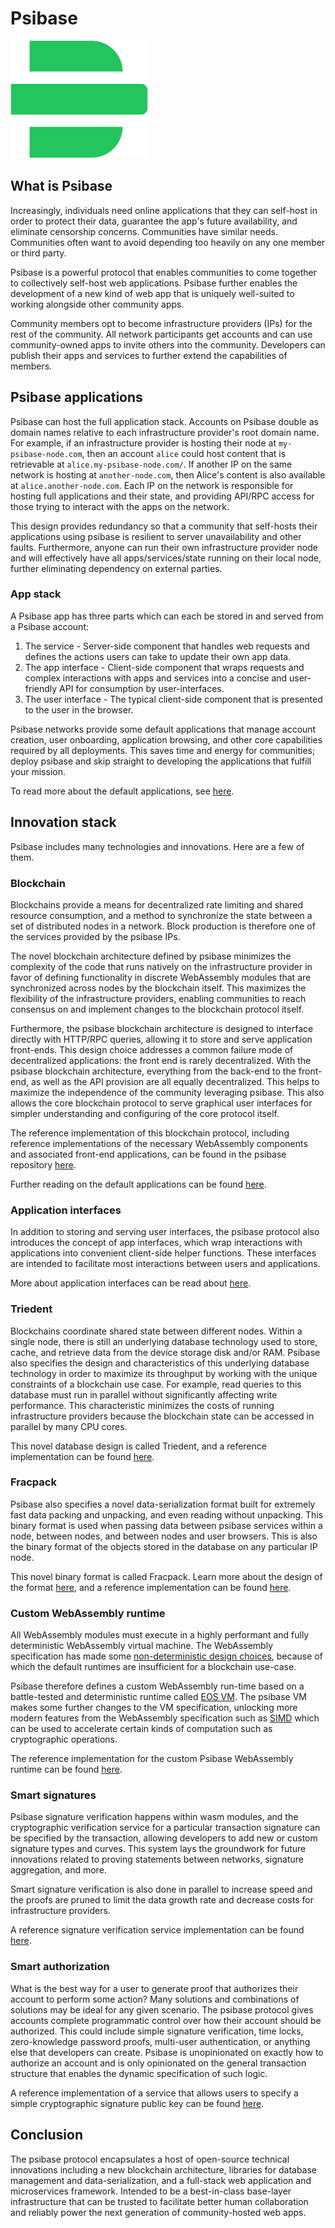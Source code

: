 # Psibase

![<Psibase Logo>](./_img/logo-psibase-green.svg)

## What is Psibase

Increasingly, individuals need online applications that they can self-host in order to protect their data, guarantee the app's future availability, and eliminate censorship concerns. Communities have similar needs. Communities often want to avoid depending too heavily on any one member or third party.

Psibase is a powerful protocol that enables communities to come together to collectively self-host web applications. Psibase further enables the development of a new kind of web app that is uniquely well-suited to working alongside other community apps.

Community members opt to become infrastructure providers (IPs) for the rest of the community. All network participants get accounts and can use community-owned apps to invite others into the community. Developers can publish their apps and services to further extend the capabilities of members.

## Psibase applications

Psibase can host the full application stack. Accounts on Psibase double as domain names relative to each infrastructure provider's root domain name. For example, if an infrastructure provider is hosting their node at `my-psibase-node.com`, then an account `alice` could host content that is retrievable at `alice.my-psibase-node.com/`. If another IP on the same network is hosting at `another-node.com`, then Alice's content is also available at `alice.another-node.com`. Each IP on the network is responsible for hosting full applications and their state, and providing API/RPC access for those trying to interact with the apps on the network.

This design provides redundancy so that a community that self-hosts their applications using psibase is resilient to server unavailability and other faults. Furthermore, anyone can run their own infrastructure provider node and will effectively have all apps/services/state running on their local node, further eliminating dependency on external parties.

### App stack

A Psibase app has three parts which can each be stored in and served from a Psibase account:
1. The service - Server-side component that handles web requests and defines the actions users can take to update their own app data.
2. The app interface - Client-side component that wraps requests and complex interactions with apps and services into a concise and user-friendly API for consumption by user-interfaces.
3. The user interface - The typical client-side component that is presented to the user in the browser.

Psibase networks provide some default applications that manage account creation, user onboarding, application browsing, and other core capabilities required by all deployments. This saves time and energy for communities; deploy psibase and skip straight to developing the applications that fulfill your mission.

To read more about the default applications, see [here](default-apps/).

## Innovation stack

Psibase includes many technologies and innovations. Here are a few of them.

### Blockchain

Blockchains provide a means for decentralized rate limiting and shared resource consumption, and a method to synchronize the state between a set of distributed nodes in a network. Block production is therefore one of the services provided by the psibase IPs.

The novel blockchain architecture defined by psibase minimizes the complexity of the code that runs natively on the infrastructure provider in favor of defining functionality in discrete WebAssembly modules that are synchronized across nodes by the blockchain itself. This maximizes the flexibility of the infrastructure providers, enabling communities to reach consensus on and implement changes to the blockchain protocol itself.

Furthermore, the psibase blockchain architecture is designed to interface directly with HTTP/RPC queries, allowing it to store and serve application front-ends. This design choice addresses a common failure mode of decentralized applications: the front end is rarely decentralized. With the psibase blockchain architecture, everything from the back-end to the front-end, as well as the API provision are all equally decentralized. This helps to maximize the independence of the community leveraging psibase. This also allows the core blockchain protocol to serve graphical user interfaces for simpler understanding and configuring of the core protocol itself.

The reference implementation of this blockchain protocol, including reference implementations of the necessary WebAssembly components and associated front-end applications, can be found in the psibase repository [here](https://github.com/gofractally/psibase).

Further reading on the default applications can be found [here](default-apps/).

### Application interfaces

In addition to storing and serving user interfaces, the psibase protocol also introduces the concept of app interfaces, which wrap interactions with applications into convenient client-side helper functions. These interfaces are intended to facilitate most interactions between users and applications.

More about application interfaces can be read about [here](development/app-interfaces/).

### Triedent

Blockchains coordinate shared state between different nodes. Within a single node, there is still an underlying database technology used to store, cache, and retrieve data from the device storage disk and/or RAM. Psibase also specifies the design and characteristics of this underlying database technology in order to maximize its throughput by working with the unique constraints of a blockchain use case. For example, read queries to this database must run in parallel without significantly affecting write performance. This characteristic minimizes the costs of running infrastructure providers because the blockchain state can be accessed in parallel by many CPU cores.

This novel database design is called Triedent, and a reference implementation can be found [here](https://github.com/gofractally/psibase/tree/main/libraries/triedent).

### Fracpack

Psibase also specifies a novel data-serialization format built for extremely fast data packing and unpacking, and even reading without unpacking. This binary format is used when passing data between psibase services within a node, between nodes, and between nodes and user browsers. This is also the binary format of the objects stored in the database on any particular IP node.

This novel binary format is called Fracpack. Learn more about the design of the format [here](development/format/fracpack.md), and a reference implementation can be found [here](https://github.com/gofractally/psibase/blob/main/libraries/psio/include/psio/fracpack.hpp).

### Custom WebAssembly runtime

All WebAssembly modules must execute in a highly performant and fully deterministic WebAssembly virtual machine. The WebAssembly specification has made some [non-deterministic design choices](https://github.com/WebAssembly/design/blob/main/Nondeterminism.md), because of which the default runtimes are insufficient for a blockchain use-case.

Psibase therefore defines a custom WebAssembly run-time based on a battle-tested and deterministic runtime called [EOS VM](https://github.com/eosnetworkfoundation/mandel-eos-vm). The psibase VM makes some further changes to the VM specification, unlocking more modern features from the WebAssembly specification such as [SIMD](https://github.com/WebAssembly/simd) which can be used to accelerate certain kinds of computation such as cryptographic operations.

The reference implementation for the custom Psibase WebAssembly runtime can be found [here](https://github.com/gofractally/eos-vm).

### Smart signatures

Psibase signature verification happens within wasm modules, and the cryptographic verification service for a particular transaction signature can be specified by the transaction, allowing developers to add new or custom signature types and curves. This system lays the groundwork for future innovations related to proving statements between networks, signature aggregation, and more.

Smart signature verification is also done in parallel to increase speed and the proofs are pruned to limit the data growth rate and decrease costs for infrastructure providers.

A reference signature verification service implementation can be found [here](https://github.com/gofractally/psibase/blob/main/services/system/VerifySys/src/VerifySys.cpp).

### Smart authorization

What is the best way for a user to generate proof that authorizes their account to perform some action? Many solutions and combinations of solutions may be ideal for any given scenario. The psibase protocol gives accounts complete programmatic control over how their account should be authorized. This could include simple signature verification, time locks, zero-knowledge password proofs, multi-user authentication, or anything else that developers can create. Psibase is unopinionated on exactly how to authorize an account and is only opinionated on the general transaction structure that enables the dynamic specification of such logic.

A reference implementation of a service that allows users to specify a simple cryptographic signature public key can be found [here](https://github.com/gofractally/psibase/blob/main/services/system/AuthSys/src/AuthSys.cpp).

## Conclusion

The psibase protocol encapsulates a host of open-source technical innovations including a new blockchain architecture, libraries for database management and data-serialization, and a full-stack web application and microservices framework. Intended to be a best-in-class base-layer infrastructure that can be trusted to facilitate better human collaboration and reliably power the next generation of community-hosted web apps.
